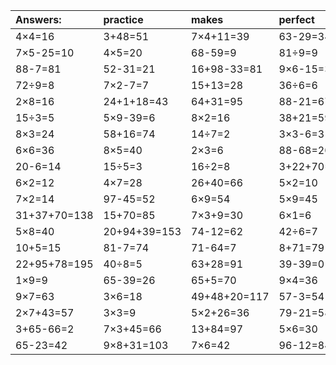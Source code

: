 | Answers: | practice | makes | perfect | ! |
| :--- | :--- | :--- | :--- | :--- |
| 4×4=16 | 3+48=51 | 7×4+11=39 | 63-29=34 | 5×5=25 | 
| 7×5-25=10 | 4×5=20 | 68-59=9 | 81÷9=9 | 7×9=63 | 
| 88-7=81 | 52-31=21 | 16+98-33=81 | 9×6-15=39 | 20+10=30 | 
| 72÷9=8 | 7×2-7=7 | 15+13=28 | 36÷6=6 | 3×7=21 | 
| 2×8=16 | 24+1+18=43 | 64+31=95 | 88-21=67 | 21÷3=7 | 
| 15÷3=5 | 5×9-39=6 | 8×2=16 | 38+21=59 | 81+11-74=18 | 
| 8×3=24 | 58+16=74 | 14÷7=2 | 3×3-6=3 | 3×4=12 | 
| 6×6=36 | 8×5=40 | 2×3=6 | 88-68=20 | 30+61=91 | 
| 20-6=14 | 15÷5=3 | 16÷2=8 | 3+22+70=95 | 2×9=18 | 
| 6×2=12 | 4×7=28 | 26+40=66 | 5×2=10 | 12÷3=4 | 
| 7×2=14 | 97-45=52 | 6×9=54 | 5×9=45 | 85+4=89 | 
| 31+37+70=138 | 15+70=85 | 7×3+9=30 | 6×1=6 | 86+4=90 | 
| 5×8=40 | 20+94+39=153 | 74-12=62 | 42÷6=7 | 66+65+93=224 | 
| 10+5=15 | 81-7=74 | 71-64=7 | 8+71=79 | 4+15=19 | 
| 22+95+78=195 | 40÷8=5 | 63+28=91 | 39-39=0 | 48÷8=6 | 
| 1×9=9 | 65-39=26 | 65+5=70 | 9×4=36 | 27+81+28=136 | 
| 9×7=63 | 3×6=18 | 49+48+20=117 | 57-3=54 | 71+16-15=72 | 
| 2×7+43=57 | 3×3=9 | 5×2+26=36 | 79-21=58 | 68+82+46=196 | 
| 3+65-66=2 | 7×3+45=66 | 13+84=97 | 5×6=30 | 42+58+56=156 | 
| 65-23=42 | 9×8+31=103 | 7×6=42 | 96-12=84 | 32-10=22 | 
